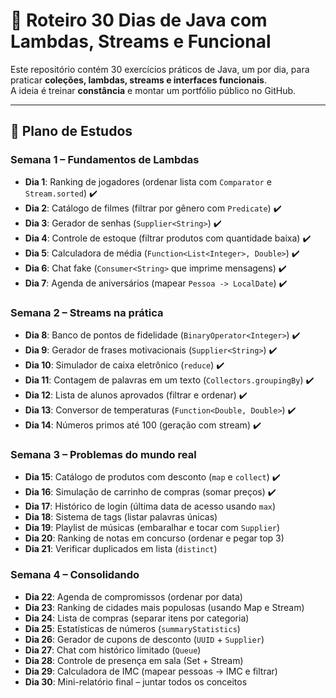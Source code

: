 # 🚀 Roteiro 30 Dias de Java com Lambdas, Streams e Funcional

Este repositório contém 30 exercícios práticos de Java, um por dia, para praticar **coleções, lambdas, streams e interfaces funcionais**.  
A ideia é treinar **constância** e montar um portfólio público no GitHub.  

---

## 📅 Plano de Estudos

### Semana 1 – Fundamentos de Lambdas
- **Dia 1**: Ranking de jogadores (ordenar lista com `Comparator` e `Stream.sorted`) ✔️
- **Dia 2**: Catálogo de filmes (filtrar por gênero com `Predicate`) ✔️
- **Dia 3**: Gerador de senhas (`Supplier<String>`)  ✔️
- **Dia 4**: Controle de estoque (filtrar produtos com quantidade baixa)  ✔️
- **Dia 5**: Calculadora de média (`Function<List<Integer>, Double>`)  ✔️
- **Dia 6**: Chat fake (`Consumer<String>` que imprime mensagens)  ✔️
- **Dia 7**: Agenda de aniversários (mapear `Pessoa -> LocalDate`)  ✔️

### Semana 2 – Streams na prática
- **Dia 8**: Banco de pontos de fidelidade (`BinaryOperator<Integer>`)  ✔️
- **Dia 9**: Gerador de frases motivacionais (`Supplier<String>`)  ✔️
- **Dia 10**: Simulador de caixa eletrônico (`reduce`)  ✔️
- **Dia 11**: Contagem de palavras em um texto (`Collectors.groupingBy`)  ✔️
- **Dia 12**: Lista de alunos aprovados (filtrar e ordenar)  ✔️
- **Dia 13**: Conversor de temperaturas (`Function<Double, Double>`)  ✔️
- **Dia 14**: Números primos até 100 (geração com stream)  ✔️

### Semana 3 – Problemas do mundo real
- **Dia 15**: Catálogo de produtos com desconto (`map` e `collect`)  ✔️
- **Dia 16**: Simulação de carrinho de compras (somar preços)  ✔️
- **Dia 17**: Histórico de login (última data de acesso usando `max`)  
- **Dia 18**: Sistema de tags (listar palavras únicas)  
- **Dia 19**: Playlist de músicas (embaralhar e tocar com `Supplier`)  
- **Dia 20**: Ranking de notas em concurso (ordenar e pegar top 3)  
- **Dia 21**: Verificar duplicados em lista (`distinct`)  

### Semana 4 – Consolidando
- **Dia 22**: Agenda de compromissos (ordenar por data)  
- **Dia 23**: Ranking de cidades mais populosas (usando Map e Stream)  
- **Dia 24**: Lista de compras (separar itens por categoria)  
- **Dia 25**: Estatísticas de números (`summaryStatistics`)  
- **Dia 26**: Gerador de cupons de desconto (`UUID` + `Supplier`)  
- **Dia 27**: Chat com histórico limitado (`Queue`)  
- **Dia 28**: Controle de presença em sala (Set + Stream)  
- **Dia 29**: Calculadora de IMC (mapear pessoas → IMC e filtrar)  
- **Dia 30**: Mini-relatório final – juntar todos os conceitos  

